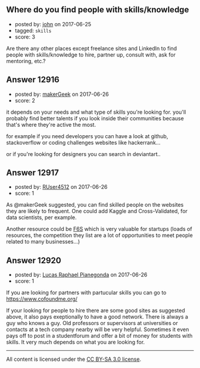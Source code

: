 ## Where do you find people with skills/knowledge

- posted by: [john](https://stackexchange.com/users/11133625/john) on 2017-06-25
- tagged: `skills`
- score: 3

<p>Are there any other places except freelance sites and LinkedIn to find people with skills/knowledge to hire, partner up, consult with, ask for mentoring, etc.?</p>



## Answer 12916

- posted by: [makerGeek](https://stackexchange.com/users/5473347/makergeek) on 2017-06-26
- score: 2

<p>it depends on your needs and what type of skills you're looking for.
you'll probably find better talents if you look inside their communities because that's where they're active the most.</p>

<p>for example if you need developers you can have a look at github, stackoverflow or coding challenges websites like hackerrank...</p>

<p>or if you're looking for designers you can search in deviantart..</p>



## Answer 12917

- posted by: [RUser4512](https://stackexchange.com/users/6145228/ruser4512) on 2017-06-26
- score: 1

<p>As @makerGeek suggested, you can find skilled people on the websites they are likely to frequent. One could add Kaggle and Cross-Validated, for data scientists, per example.</p>

<p>Another resource could be <a href="https://www.f6s.com/" rel="nofollow noreferrer">F6S</a> which is very valuable for startups (loads of resources, the competition they list are a lot of opportunities to meet people related to many businesses...)</p>



## Answer 12920

- posted by: [Lucas Raphael Pianegonda](https://stackexchange.com/users/10909545/lucas-raphael-pianegonda) on 2017-06-26
- score: 1

<p>If you are looking for partners with partucular skills you can go to <a href="https://www.cofoundme.org/" rel="nofollow noreferrer">https://www.cofoundme.org/</a></p>

<p>If your looking for people to hire there are some good sites as suggested above, it also pays exeptionally to have a good network. There is always a guy who knows a guy. Old professors or supervisors at universities or contacts at a tech company nearby will be very helpful. Sometimes it even pays off to post in a studentforum and offer a bit of money for students with skills. It very much depends on what you are looking for.</p>




---

All content is licensed under the [CC BY-SA 3.0 license](https://creativecommons.org/licenses/by-sa/3.0/).
